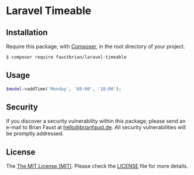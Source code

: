 #  Laravel Timeable

## Installation

Require this package, with [Composer](https://getcomposer.org/), in the root directory of your project.

``` bash
$ composer require faustbrian/laravel-timeable
```

## Usage

``` php
$model->addTime('Monday', '08:00', '18:00');
```

## Security

If you discover a security vulnerability within this package, please send an e-mail to Brian Faust at hello@brianfaust.de. All security vulnerabilities will be promptly addressed.

## License

The [The MIT License (MIT)](LICENSE). Please check the [LICENSE](LICENSE) file for more details.
